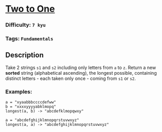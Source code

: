 # [Two to One](https://www.codewars.com/kata/5656b6906de340bd1b0000ac)

### Difficulty: `7 kyu`

### Tags: `Fundamentals`

## Description

Take 2 strings `s1` and `s2` including only letters from `a` to `z`. Return a new **sorted** string (alphabetical ascending), the longest possible, containing distinct letters - each taken only once - coming from `s1` or `s2`.

### Examples:

```
a = "xyaabbbccccdefww"
b = "xxxxyyyyabklmopq"
longest(a, b) -> "abcdefklmopqwxy"

a = "abcdefghijklmnopqrstuvwxyz"
longest(a, a) -> "abcdefghijklmnopqrstuvwxyz"
```